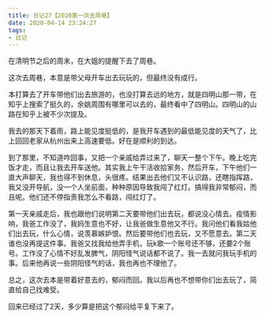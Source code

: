 ```yaml
---
title: 日记27【2020第一次去周巷】
date: 2020-04-14 23:24:27
tags:
- 日记
---
```


在清明节之后的周末，在大姐的提醒下去了周巷。

这次去周巷，本意是带父母开车出去玩玩的，但最终没有成行。

本打算去了开车带他们出去旅游的，也没打算去远的地方，就是四明山那一带，在知乎上搜索了挺久的，余姚周围有哪里可以去的，最终看中了四明山。四明山的山路在知乎上被不少次提及。

我去的那天下着雨，路上能见度挺低的，是我开车遇到的最低能见度的天气了，比上回回老家从杭州出来上高速要低。好在是顺利的到达。

到了那里，不知道咋回事，又把一个亲戚给弄过来了，聊天一整个下午。晚上吃完饭才走，而且让我去开车送他。其实我上午干活收拾家务，然后开车，下午他们一直大声聊天，我也得不到休息，头很疼。结果出去他们又不认识路，还瞎指挥路，我又没开导航，没一个人坐前面，种种原因导致我闯了红灯。搞得我非常郁闷，而且呢。他们还不停指责我怎么不看路，闯红灯了。

第一天亲戚走后，我也跟他们说明第二天要带他们出去玩，都说没心情去。疫情影响，我爸工作没了，我妈生意也不好，让我爸做生意他又不行。我问他们看我姑他们出去玩，什么心情，说羡慕嫉妒恨。然后要带他们也去玩，又不愿意去。第二天谁也没再提这件事。我爸又找我给他弄手机，玩k歌一个账号还不够，还要2个账号。工作没了心情不好乱发脾气，阴阳怪气说话都不说了。我一去就问我玩手机的事。后来他再说一些阴阳怪气的话，我也再也不理他了。

总之，这次去本是带着好意去的，郁闷而回。我以后再也不想带你们出去玩了，简直给自己找难受。

回来已经过了2天，多少算是把这个郁闷给平复下来了。
